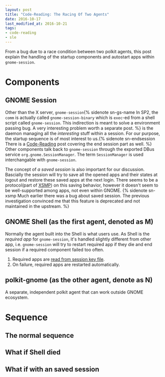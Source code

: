 ```yaml
---
layout: post
title: "Code-Reading: The Racing Of Two Agents"
date: 2016-10-17
last_modified_at: 2016-10-21
tags:
- code-reading
- sle
---
```


From a bug due to a race condition between two polkit agents, this post explain
the handling of the startup components and autostart apps within `gnome-session`.


# Components

## GNOME Session

Other than the X server, `gnome-session`{% sidenote sn-gs-name In SP2, the `comm` is
actually called `gnome-session-binary` which is `exec`-ed from a shell script
called `gnome-session`. This indirection is meant to solve a environment passing
bug. A very interesting problem worth a separate post. %} is the daemon managing
all the *interesting* stuff within a session. For our purpose, the startup
sequence is of most interest to us.{% sidenote sn-endsession There is a
[Code-Reading](#) post covering the end session part as well. %} Other
components talk back to `gnome-session` through the exported DBus service
`org.gnome.SessionManager`. The term `SessionManager` is used interchangable
with `gnome-session`.

The concept of *a saved session* is also important for our discussion. Bascially
the session will try to save all the opened apps and their states at logout and
restore these saved apps at the next login. There seems to be a protocol(part of
[XSMP](https://www.x.org/releases/X11R7.6/doc/libSM/xsmp.html)) on this saving
behavior, however it doesn't seem to be well-supported among apps, not even
within GNOME. {% sidenote sn-xsmp Much earlier there was a bug about saved
session. The previous investigation convinced me that this feature is deprecated
and not maintained in the upstream. %}

## GNOME Shell (as the first agent, denoted as M)

Normally the agent built into the Shell is what users use. As Shell is the
*required app* for `gnome-session`, it's handled slightly different from other
app, i.e. `gnome-session` will try to restart required app if they die and end
session if a required component failed too often.

1. Required apps are
   [read from session key file](/wiki/ref-code-reading-the-racing-of-two-agents.html#required-apps).
2. On failure, required apps are restarted automatically.


## polkit-gnome (as the other agent, denote as N)

A separate, independent polkit agent that can work outside GNOME ecosystem.


# Sequence

## The normal sequence

## What if Shell died

## What if with an saved session

